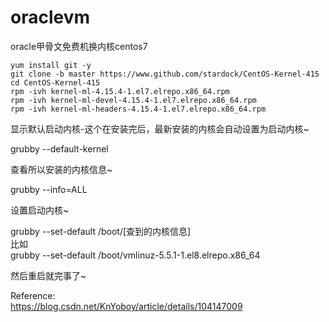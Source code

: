 # oraclevm
oracle甲骨文免费机换内核centos7

```  
yum install git -y
git clone -b master https://www.github.com/stardock/CentOS-Kernel-415
cd CentOS-Kernel-415
rpm -ivh kernel-ml-4.15.4-1.el7.elrepo.x86_64.rpm
rpm -ivh kernel-ml-devel-4.15.4-1.el7.elrepo.x86_64.rpm
rpm -ivh kernel-ml-headers-4.15.4-1.el7.elrepo.x86_64.rpm
```  

显示默认启动内核-这个在安装完后，最新安装的内核会自动设置为启动内核~  

grubby --default-kernel  

查看所以安装的内核信息~  

grubby --info=ALL  

设置启动内核~  

grubby --set-default /boot/[查到的内核信息]  
比如  
grubby --set-default /boot/vmlinuz-5.5.1-1.el8.elrepo.x86_64  

然后重启就完事了~  

Reference:  
https://blog.csdn.net/KnYoboy/article/details/104147009  
